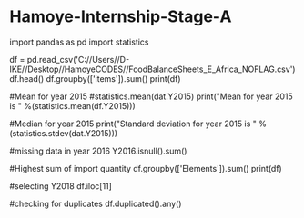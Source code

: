 # Hamoye-Internship-Stage-A


import pandas as pd
import statistics

df = pd.read_csv('C://Users//D-IKE//Desktop//HamoyeCODES//FoodBalanceSheets_E_Africa_NOFLAG.csv')
df.head()
df.groupby(['items']).sum()
print(df)

#Mean  for year 2015
#statistics.mean(dat.Y2015)
print("Mean  for year 2015 is " %(statistics.mean(df.Y2015)))

#Median  for year 2015
print("Standard deviation for year 2015 is " %(statistics.stdev(dat.Y2015)))

#missing data in year 2016
Y2016.isnull().sum()

#Highest sum of import quantity
df.groupby(['Elements']).sum()
print(df)

#selecting Y2018
df.iloc[11]

#checking for duplicates
df.duplicated().any()
